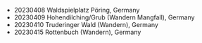 * 20230408 Waldspielplatz Pöring, Germany
* 20230409 Hohendilching/Grub (Wandern Mangfall), Germany
* 20230410 Truderinger Wald (Wandern), Germany
* 20230415 Rottenbuch (Wandern), Germany